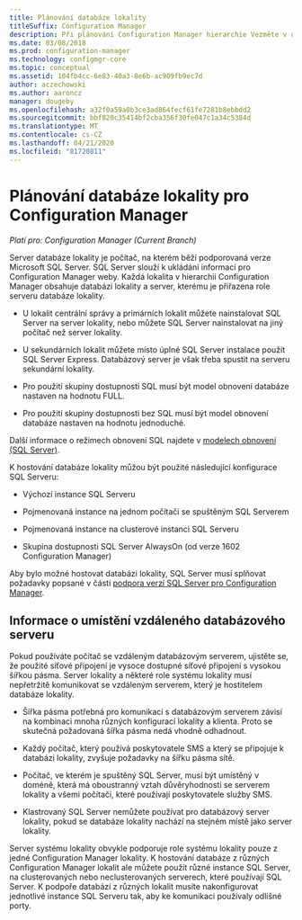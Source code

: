 ```yaml
---
title: Plánování databáze lokality
titleSuffix: Configuration Manager
description: Při plánování Configuration Manager hierarchie Vezměte v úvahu databázi lokality a roli serveru databáze lokality.
ms.date: 03/08/2018
ms.prod: configuration-manager
ms.technology: configmgr-core
ms.topic: conceptual
ms.assetid: 104fb4cc-6e83-40a3-8e6b-ac909fb9ec7d
author: aczechowski
ms.author: aaroncz
manager: dougeby
ms.openlocfilehash: a32f0a59a0b3ce3ad864fecf61fe7281b8ebbdd2
ms.sourcegitcommit: bbf820c35414bf2cba356f30fe047c1a34c5384d
ms.translationtype: MT
ms.contentlocale: cs-CZ
ms.lasthandoff: 04/21/2020
ms.locfileid: "81720811"
---
```

# <a name="plan-for-the-site-database-for-configuration-manager"></a>Plánování databáze lokality pro Configuration Manager

*Platí pro: Configuration Manager (Current Branch)*

Server databáze lokality je počítač, na kterém běží podporovaná verze Microsoft SQL Server. SQL Server slouží k ukládání informací pro Configuration Manager weby. Každá lokalita v hierarchii Configuration Manager obsahuje databázi lokality a server, kterému je přiřazena role serveru databáze lokality.  

-   U lokalit centrální správy a primárních lokalit můžete nainstalovat SQL Server na server lokality, nebo můžete SQL Server nainstalovat na jiný počítač než server lokality.  

-   U sekundárních lokalit můžete místo úplné SQL Server instalace použít SQL Server Express. Databázový server je však třeba spustit na serveru sekundární lokality.  

-  Pro použití skupiny dostupnosti SQL musí být model obnovení databáze nastaven na hodnotu FULL.  

-  Pro použití skupiny dostupnosti bez SQL musí být model obnovení databáze nastaven na hodnotu jednoduché.  

Další informace o režimech obnovení SQL najdete v [modelech obnovení (SQL Server)](https://docs.microsoft.com/sql/relational-databases/backup-restore/recovery-models-sql-server).

K hostování databáze lokality můžou být použité následující konfigurace SQL Serveru:  

-   Výchozí instance SQL Serveru  

-   Pojmenovaná instance na jednom počítači se spuštěným SQL Serverem  

-   Pojmenovaná instance na clusterové instanci SQL Serveru  

-   Skupina dostupnosti SQL Server AlwaysOn (od verze 1602 Configuration Manager)


Aby bylo možné hostovat databázi lokality, SQL Server musí splňovat požadavky popsané v části [podpora verzí SQL Server pro Configuration Manager](../../../core/plan-design/configs/support-for-sql-server-versions.md).  



## <a name="remote-database-server-location-considerations"></a>Informace o umístění vzdáleného databázového serveru  

Pokud používáte počítač se vzdáleným databázovým serverem, ujistěte se, že použité síťové připojení je vysoce dostupné síťové připojení s vysokou šířkou pásma. Server lokality a některé role systému lokality musí nepřetržitě komunikovat se vzdáleným serverem, který je hostitelem databáze lokality.

-   Šířka pásma potřebná pro komunikaci s databázovým serverem závisí na kombinaci mnoha různých konfigurací lokality a klienta. Proto se skutečná požadovaná šířka pásma nedá vhodně odhadnout.  

-   Každý počítač, který používá poskytovatele SMS a který se připojuje k databázi lokality, zvyšuje požadavky na šířku pásma sítě.  

-   Počítač, ve kterém je spuštěný SQL Server, musí být umístěný v doméně, která má oboustranný vztah důvěryhodnosti se serverem lokality a všemi počítači, které používají poskytovatele služby SMS.  

-   Klastrovaný SQL Server nemůžete používat pro databázový server lokality, pokud se databáze lokality nachází na stejném místě jako server lokality.  


Server systému lokality obvykle podporuje role systému lokality pouze z jedné Configuration Manager lokality. K hostování databáze z různých Configuration Manager lokalit ale můžete použít různé instance SQL Server, na clusterovaných nebo neclusterovaných serverech, které používají SQL Server. K podpoře databází z různých lokalit musíte nakonfigurovat jednotlivé instance SQL Serveru tak, aby ke komunikaci používaly odlišné porty.  
